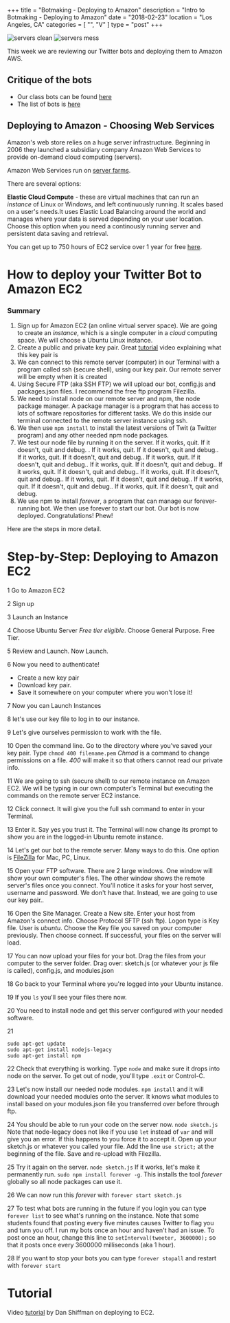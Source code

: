 +++
title = "Botmaking - Deploying to Amazon"
description = "Intro to Botmaking - Deploying to Amazon"
date = "2018-02-23"
location = "Los Angeles, CA"
categories = [
  "",
  "V"
]
type = "post"
+++

![servers clean](/images/servers.png)
![servers mess](/images/servers.jpg)

This week we are reviewing our Twitter bots and deploying them to Amazon AWS.

## Critique of the bots
* Our class bots can be found [here](https://twitter.com/2sman2sman/lists/woodbury-bots/)
* The list of bots is [here](https://twitter.com/2sman2sman/lists/woodbury-bots/members)

## Deploying to Amazon - Choosing Web Services

Amazon's web store relies on a huge server infrastructure. Beginning in 2006 they launched a subsidiary company Amazon Web Services to provide on-demand cloud computing (servers).

Amazon Web Services run on [server farms](https://arstechnica.com/uncategorized/2012/03/cracking-the-cloud-an-amazon-web-services-primer/).

There are several options:

**Elastic Cloud Compute** - these are virtual machines that can run an *instance* of Linux or Windows, and left continuously running. It scales based on a user's needs.It uses Elastic Load Balancing around the world and manages where your data is served depending on your user location. Choose this option when you need a continously running server and persistent data saving and retrieval.

You can get up to 750 hours of EC2 service over 1 year for free [here](https://aws.amazon.com/ec2/).
# How to deploy your Twitter Bot to Amazon EC2

### Summary

1. Sign up for Amazon EC2 (an online virtual server space). We are going to create an *instance*, which is a single computer in a *cloud* computing space. We will choose a Ubuntu Linux instance.
2. Create a public and private key pair. Great [tutorial](https://www.youtube.com/watch?v=ZghMPWGXexs) video explaining what this key pair is
4. We can connect to this remote server (computer) in our Terminal with a program called ssh (secure shell), using our key pair. Our remote server will be empty when it is created
5. Using Secure FTP (aka SSH FTP) we will upload our bot, config.js and packages.json files. I recommend the free ftp program Filezilla.
6. We need to install node on our remote server and npm, the node package manager. A package manager is a program that has access to lots of software repositories for different tasks. We do this inside our terminal connected to the remote server instance using ssh.
7. We then use ```npm install``` to install the latest versions of Twit (a Twitter program) and any other needed npm node packages.
8. We test our node file by running it on the server. If it works, quit. If it doesn't, quit and debug.
. If it works, quit. If it doesn't, quit and debug.. If it works, quit. If it doesn't, quit and debug.. If it works, quit. If it doesn't, quit and debug.. If it works, quit. If it doesn't, quit and debug.. If it works, quit. If it doesn't, quit and debug.. If it works, quit. If it doesn't, quit and debug.. If it works, quit. If it doesn't, quit and debug.. If it works, quit. If it doesn't, quit and debug.. If it works, quit. If it doesn't, quit and debug.
9. We use npm to install *forever*, a program that can manage our forever-running bot. We then use forever to start our bot. Our bot is now deployed. Congratulations! Phew!

Here are the steps in more detail.

# Step-by-Step: Deploying to Amazon EC2

1 Go to Amazon EC2

2 Sign up

3 Launch an Instance

4 Choose Ubuntu Server *Free tier eligible*.
Choose General Purpose. Free Tier.

5 Review and Launch. Now Launch.

6 Now you need to authenticate!
* Create a new key pair
* Download key pair.
* Save it somewhere on your computer where you won't lose it!

7 Now you can Launch Instances

8 let's use our key file to log in to our instance.

9 Let's give ourselves permission to work with the file.

10 Open the command line. Go to the directory where you've saved your key pair. Type ```chmod 400 filename.pem``` *Chmod* is a command to change permissions on a file. *400*  will make it so that others cannot read our private info.

11 We are going to ssh (secure shell) to our remote instance on Amazon EC2. We will be typing in our own computer's Terminal but executing the commands on the remote server EC2 instance.

12 Click connect. It will give you the full ssh command to enter in your Terminal.

13 Enter it. Say yes you trust it. The Terminal will now change its prompt to show you are in the logged-in Ubuntu remote instance.

14 Let's get our bot to the remote server. Many ways to do this. One option is [FileZilla](https://filezilla-project.org/) for Mac, PC, Linux.

15 Open your FTP software. There are 2 large windows. One window will show your own computer's files. The other window shows the remote server's files once you connect. You'll notice it asks for your host server, username and password. We don't have that. Instead, we are going to use our key pair..

16 Open the Site Manager. Create a New site. Enter your host from Amazon's connect info. Choose Protocol SFTP (ssh ftp). Logon type is Key file. User is *ubuntu*. Choose the Key file you saved on your computer previously. Then choose connect. If successful, your files on the server will load.

17 You can now upload your files for your bot. Drag the files from your computer to the server folder. Drag over: sketch.js (or whatever your js file is called), config.js, and modules.json

18 Go back to your Terminal where you're logged into your Ubuntu instance.

19 If you ```ls``` you'll see your files there now.

20 You need to install node and get this server configured with your needed software.

21

```
sudo apt-get update
sudo apt-get install nodejs-legacy
sudo apt-get install npm
```

22 Check that everything is working. Type ```node``` and make sure it drops into node on the server. To get out of node, you'll type ```.exit``` or Control-C.

23 Let's now install our needed node modules. ```npm install``` and it will download your needed modules onto the server. It knows what modules to install based on your modules.json file you transferred over before through ftp.

24 You should be able to run your code on the server now. ```node sketch.js``` Note that node-legacy does not like if you use ```let``` instead of ```var``` and will give you an error. If this happens to you force it to accept it. Open up your sketch.js or whatever you called your file. Add the line ```use strict;``` at the beginning of the file. Save and re-upload with Filezilla.

25 Try it again on the server. ```node sketch.js``` If it works, let's make it permanently run. ```sudo npm install forever -g```. This installs the tool *forever* globally so all node packages can use it.

26 We can now run this *forever* with ```forever start sketch.js```

27 To test what bots are running in the future if you login you can type ```forever list``` to see what's running on the instance. Note that some students found that posting every five minutes causes Twitter to flag you and turn you off. I run my bots once an hour and haven't had an issue. To post once an hour, change this line to ```setInterval(tweeter, 3600000);``` so that it posts once every 3600000 milliseconds (aka 1 hour).

28 If you want to stop your bots you can type ```forever stopall``` and restart with ```forever start```

# Tutorial

Video [tutorial](https://www.youtube.com/watch?v=26bajyD4fLg) by Dan Shiffman on deploying to EC2.
